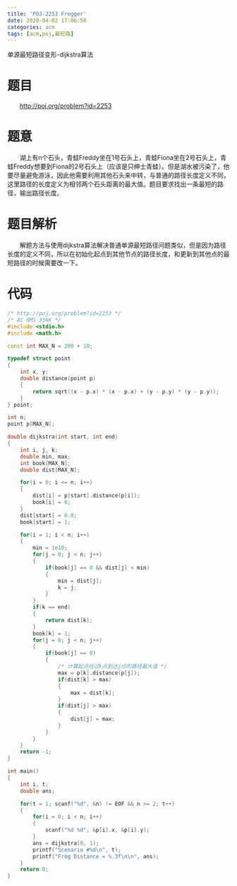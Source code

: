 ```yaml
---
title: 'POJ-2253 Frogger'
date: 2020-04-02 17:06:58
categories: acm
tags: [acm,poj,最短路]
---
```

单源最短路径变形-dijkstra算法
<!-- more -->

# 题目
&emsp;&emsp;<http://poj.org/problem?id=2253>

# 题意
&emsp;&emsp;湖上有n个石头，青蛙Freddy坐在1号石头上，青蛙Fiona坐在2号石头上，青蛙Freddy想要到Fiona的2号石头上（应该是只绅士青蛙）。但是湖水被污染了，他要尽量避免游泳，因此他需要利用其他石头来中转，与普通的路径长度定义不同，这里路径的长度定义为相邻两个石头距离的最大值。题目要求找出一条最短的路径，输出路径长度。

# 题目解析
&emsp;&emsp;解题方法与使用dijkstra算法解决普通单源最短路径问题类似，但是因为路径长度的定义不同，所以在初始化起点到其他节点的路径长度，和更新到其他点的最短路径的时候需要改一下。

# 代码
```cpp
/* http://poj.org/problem?id=2253 */
/* AC 0MS 336K */
#include <stdio.h>
#include <math.h>

const int MAX_N = 200 + 10;

typedef struct point
{
	int x, y;
	double distance(point p)
	{
		return sqrt((x - p.x) * (x - p.x) + (y - p.y) * (y - p.y));
	}
} point;

int n;
point p[MAX_N];

double dijkstra(int start, int end)
{
	int i, j, k;
	double min, max;
	int book[MAX_N];
	double dist[MAX_N];

	for(i = 0; i <= n; i++)
	{
		dist[i] = p[start].distance(p[i]);
		book[i] = 0;
	}
	dist[start] = 0.0;
	book[start] = 1;

	for(i = 1; i < n; i++)
	{
		min = 1e10;
		for(j = 0; j < n; j++)
		{
			if(book[j] == 0 && dist[j] < min)
			{
				min = dist[j];
				k = j;
			}
		}
		if(k == end)
		{
			return dist[k];
		}
		book[k] = 1;
		for(j = 0; j < n; j++)
		{
			if(book[j] == 0)
			{
				/* 计算起点经过k点到达j点的路径最大值 */
				max = p[k].distance(p[j]);
				if(dist[k] > max)
				{
					max = dist[k];
				}
				if(dist[j] > max)
				{
					dist[j] = max;
				}
			}
		}
	}
	return -1;
}

int main()
{
	int i, t;
	double ans;

	for(t = 1; scanf("%d", &n) != EOF && n >= 2; t++)
	{
		for(i = 0; i < n; i++)
		{
			scanf("%d %d", &p[i].x, &p[i].y);
		}
		ans = dijkstra(0, 1);
		printf("Scenario #%d\n", t);
		printf("Frog Distance = %.3f\n\n", ans);
	}
	return 0;
}

```